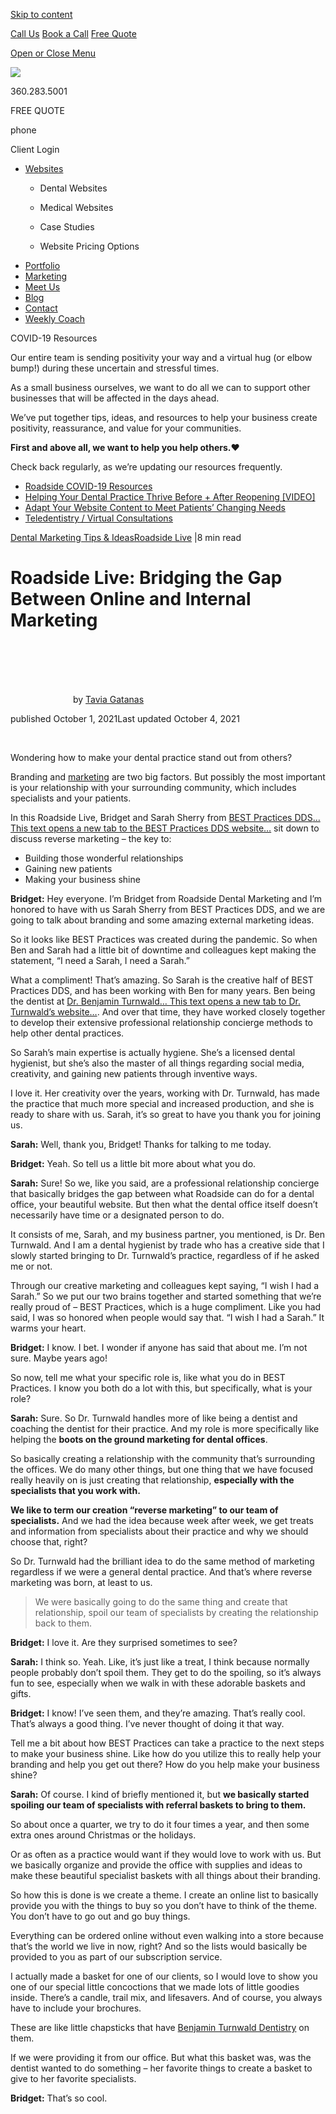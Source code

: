 <a href="#content" class="skip-link screen-reader-text">Skip to content</a>

[ Call Us](tel:360-283-5001) [ Book a Call](https://app.hubspot.com/meetings/angela330) <a href="#gformpop18" class="popup-inline"><em></em> <span>Free Quote</span></a>

<a href="#sidr-main" id="responsive-menu-button"><em></em> <em></em> <span class="sr-only">Open or Close Menu</span></a> <a href="/" class="ga-logo"></a>

<a href="/" class="logo-link rsdm-logo"><img src="https://s3-us-west-2.amazonaws.com/s.cdpn.io/88150/rsdm-logo_copy.svg" /></a>

360.283.5001

FREE QUOTE

phone

<span class="sr-only">Client Login</span>

<a href="/" class="ga-logo"></a>

-   <a href="https://www.roadsidedentalmarketing.com/services/websites/" class="menu-image-title-after"><span class="menu-image-title">Websites</span></a>
    -   <a href="https://www.roadsidedentalmarketing.com/services/websites/dental/" class="menu-image-title-after"></a>

        <span class="menu-image-title">Dental Websites</span>
    -   <span id="menu-item-52489"><a href="https://www.roadsidedentalmarketing.com/services/websites/medical/" class="menu-image-title-after"></a></span>

        <span class="menu-image-title">Medical Websites</span>
    -   <a href="https://www.roadsidedentalmarketing.com/portfolio/case-studies/" class="menu-image-title-after"></a>

        <span class="menu-image-title">Case Studies</span>
    -   <a href="https://www.roadsidedentalmarketing.com/website-pricing/" class="menu-image-title-after"></a>

        <span class="menu-image-title">Website Pricing Options</span>
-   <a href="https://www.roadsidedentalmarketing.com/portfolio/" class="menu-image-title-after"><span class="menu-image-title">Portfolio</span></a>
-   <a href="https://www.roadsidedentalmarketing.com/services/marketing/" class="menu-image-title-after"><span class="menu-image-title">Marketing</span></a>
-   <a href="https://www.roadsidedentalmarketing.com/meet-the-team/" class="menu-image-title-after"><span class="menu-image-title">Meet Us</span></a>
-   <a href="https://www.roadsidedentalmarketing.com/blog/" class="menu-image-title-after"><span class="menu-image-title">Blog</span></a>
-   <a href="https://www.roadsidedentalmarketing.com/contact/" class="menu-image-title-after"><span class="menu-image-title">Contact</span></a>
-   <a href="https://www.roadsidedentalmarketing.com/services/marketing/weekly-coach/" class="menu-image-title-after"><span class="menu-image-title">Weekly Coach</span></a>

COVID-19 Resources

Our entire team is sending positivity your way and a virtual hug (or elbow bump!) during these uncertain and stressful times.

As a small business ourselves, we want to do all we can to support other businesses that will be affected in the days ahead.

We’ve put together tips, ideas, and resources to help your business create positivity, reassurance, and value for your communities.

**First and above all, we want to help you help others.**❤️

Check back regularly, as we’re updating our resources frequently.

-   [Roadside COVID-19 Resources](https://www.roadsidedentalmarketing.com/blog/covid-resources-for-dental/)
-   [Helping Your Dental Practice Thrive Before + After Reopening \[VIDEO\]](https://www.roadsidedentalmarketing.com/blog/thrive-after-reopening/)
-   [Adapt Your Website Content to Meet Patients’ Changing Needs](https://www.roadsidedentalmarketing.com/blog/adapt-website-content/)
-   [Teledentistry / Virtual Consultations](https://www.roadsidedentalmarketing.com/promo/teledentistry/)

<a href="https://www.roadsidedentalmarketing.com/dental-marketing/" class="cat-link">Dental Marketing Tips &amp; Ideas</a><a href="https://www.roadsidedentalmarketing.com/roadside-live/" class="cat-link">Roadside Live</a> <span class="cat-time-divider">|</span>8 min read

Roadside Live: Bridging the Gap Between Online and Internal Marketing
=====================================================================

[<img src="data:image/svg+xml;nitro-empty-id=NDIzOjMxMw==-1;base64,PHN2ZyB2aWV3Qm94PSIwIDAgMTUwIDE1MCIgd2lkdGg9IjE1MCIgaGVpZ2h0PSIxNTAiIHhtbG5zPSJodHRwOi8vd3d3LnczLm9yZy8yMDAwL3N2ZyI+PC9zdmc+" id="NDIzOjMxMw==-1" class="avatar pp-user-avatar avatar-96 photo nitro-lazy" width="96" height="96" />](https://www.roadsidedentalmarketing.com/blog/author/taviaroadsidemultimedia-com/) by [Tavia Gatanas](https://www.roadsidedentalmarketing.com/blog/author/taviaroadsidemultimedia-com/)

published October 1, 2021Last updated October 4, 2021 <span class="readtime"></span>

 

Wondering how to make your dental practice stand out from others?

Branding and [marketing](https://www.roadsidedentalmarketing.com/services/marketing/) are two big factors. But possibly the most important is your relationship with your surrounding community, which includes specialists and your patients.

In this Roadside Live, Bridget and Sarah Sherry from [BEST Practices DDS<span class="sr-only">… This text opens a new tab to the BEST Practices DDS website…</span>](http://www.bestpracticesdds.com/) sit down to discuss reverse marketing – the key to:

-   Building those wonderful relationships
-   Gaining new patients
-   Making your business shine

**Bridget:** Hey everyone. I’m Bridget from Roadside Dental Marketing and I’m honored to have with us Sarah Sherry from BEST Practices DDS, and we are going to talk about branding and some amazing external marketing ideas.

So it looks like BEST Practices was created during the pandemic. So when Ben and Sarah had a little bit of downtime and colleagues kept making the statement, “I need a Sarah, I need a Sarah.”

What a compliment! That’s amazing. So Sarah is the creative half of BEST Practices DDS, and has been working with Ben for many years. Ben being the dentist at [Dr. Benjamin Turnwald<span class="sr-only">… This text opens a new tab to Dr. Turnwald’s website…</span>](https://www.drturnwald.com). And over that time, they have worked closely together to develop their extensive professional relationship concierge methods to help other dental practices.

So Sarah’s main expertise is actually hygiene. She’s a licensed dental hygienist, but she’s also the master of all things regarding social media, creativity, and gaining new patients through inventive ways.

I love it. Her creativity over the years, working with Dr. Turnwald, has made the practice that much more special and increased production, and she is ready to share with us. Sarah, it’s so great to have you thank you for joining us.

**Sarah:** Well, thank you, Bridget! Thanks for talking to me today.

**Bridget:** Yeah. So tell us a little bit more about what you do.

**Sarah:** Sure! So we, like you said, are a professional relationship concierge that basically bridges the gap between what Roadside can do for a dental office, your beautiful website. But then what the dental office itself doesn’t necessarily have time or a designated person to do.

It consists of me, Sarah, and my business partner, you mentioned, is Dr. Ben Turnwald. And I am a dental hygienist by trade who has a creative side that I slowly started bringing to Dr. Turnwald’s practice, regardless of if he asked me or not.

Through our creative marketing and colleagues kept saying, “I wish I had a Sarah.” So we put our two brains together and started something that we’re really proud of – BEST Practices, which is a huge compliment. Like you had said, I was so honored when people would say that. “I wish I had a Sarah.” It warms your heart.

**Bridget:** I know. I bet. I wonder if anyone has said that about me. I’m not sure. Maybe years ago!

So now, tell me what your specific role is, like what you do in BEST Practices. I know you both do a lot with this, but specifically, what is your role?

**Sarah:** Sure. So Dr. Turnwald handles more of like being a dentist and coaching the dentist for their practice. And my role is more specifically like helping the **boots on the ground marketing for dental offices**.

So basically creating a relationship with the community that’s surrounding the offices. We do many other things, but one thing that we have focused really heavily on is just creating that relationship, **especially with the specialists that you work with.**

**We like to term our creation “reverse marketing” to our team of specialists.** And we had the idea because week after week, we get treats and information from specialists about their practice and why we should choose that, right?

So Dr. Turnwald had the brilliant idea to do the same method of marketing regardless if we were a general dental practice. And that’s where reverse marketing was born, at least to us.

> We were basically going to do the same thing and create that relationship, spoil our team of specialists by creating the relationship back to them.

**Bridget:** I love it. Are they surprised sometimes to see?

**Sarah:** I think so. Yeah. Like, it’s just like a treat, I think because normally people probably don’t spoil them. They get to do the spoiling, so it’s always fun to see, especially when we walk in with these adorable baskets and gifts.

**Bridget:** I know! I’ve seen them, and they’re amazing. That’s really cool. That’s always a good thing. I’ve never thought of doing it that way.

Tell me a bit about how BEST Practices can take a practice to the next steps to make your business shine. Like how do you utilize this to really help your branding and help you get out there? How do you help make your business shine?

**Sarah:** Of course. I kind of briefly mentioned it, but **we basically started spoiling our team of specialists with referral baskets to bring to them.**

So about once a quarter, we try to do it four times a year, and then some extra ones around Christmas or the holidays.

Or as often as a practice would want if they would love to work with us. But we basically organize and provide the office with supplies and ideas to make these beautiful specialist baskets with all things about their branding.

So how this is done is we create a theme. I create an online list to basically provide you with the things to buy so you don’t have to think of the theme. You don’t have to go out and go buy things.

Everything can be ordered online without even walking into a store because that’s the world we live in now, right? And so the lists would basically be provided to you as part of our subscription service.

I actually made a basket for one of our clients, so I would love to show you one of our special little concoctions that we made lots of little goodies inside. There’s a candle, trail mix, and lifesavers. And of course, you always have to include your brochures.

These are like little chapsticks that have [Benjamin Turnwald Dentistry](https://www.drturnwald.com/) on them.

If we were providing it from our office. But what this basket was, was the dentist wanted to do something – her favorite things to create a basket to give to her favorite specialists.

**Bridget:** That’s so cool.

<img src="data:image/svg+xml;nitro-empty-id=NDY1OjYwOA==-1;base64,PHN2ZyB2aWV3Qm94PSIwIDAgMTAyNCA1NzYiIHdpZHRoPSIxMDI0IiBoZWlnaHQ9IjU3NiIgeG1sbnM9Imh0dHA6Ly93d3cudzMub3JnLzIwMDAvc3ZnIj48L3N2Zz4=" alt="referral gift basket with treats inside" id="NDY1OjYwOA==-1" class="alignnone size-large wp-image-53103 nitro-lazy" sizes="(min-width: 0px) and (max-width: 480px) 480px, (min-width: 481px) and (max-width: 980px) 980px, (min-width: 981px) 1024px, 100vw" width="1024" height="576" />

**Sarah:** **Yeah, so it’s just those little touches.** The colors of her office are purple, so there’s purple tissue paper and purple M&Ms that are in there. And just the little touches. Of course, her brochures and information about her office then would be delivered with the baskets.

**Bridget:** Yeah!

**Sarah:** So, and the most important part is the baskets are precious and adorable, **but the drop-off and creating that relationship with the specialists are so important too.**

**We have found that if the doctor delivers the basket, it just creates more of an impact.**

And usually, the specialist will stop everything, especially if they can to come and talk to you.

> Building relationships one specialist at a time with providing your branding about your practice.

**Bridget:** That’s amazing because as a marketing company and as a digital marketing company, specifically Roadside, our hands are tied in a way. So I love that. You said you’re bridging that gap because we have so many ideas that we can share.

And there’s a barrier. **And a lot of times, that barrier is having someone to do it.** And you provide this. This is amazing! So I love that you can provide this service for them and help get it done. It just needs someone to start it; it needs an execution.

So I love this. In what ways have you seen it make a difference? Like what do you see with the practices that you help?

**Sarah:** That’s why we’re doing it, right?

**Bridget:** Yeah!

**Sarah:** **It’s basically for new patients, new patients, new patients. And just building that successful practice.**

**We have found that new patients that come from a referral of a specialist already trust them.**

> So then they kind of instantly trust you. Like they don’t have to do their own research on Google and click away, and maybe this will be a good choice for them.

And don’t get us wrong, we very strongly believe in our presence on Google, Yelp, and Facebook. It’s very important to us. But the relationships that are established with patients that are invited from specialists are just straight up different.

So the new patient calls, and they say something like, “I know I need veneers after my braces are completed. The orthodontist said that you were great at veneers.”

Already the patient who has conducted their research. They’ve gotten referred by somebody that they trust. **And they’re ready to come to you to be your new patient at your practice.**

So that’s basically why we started BEST Practices DDS. It’s to scale and share the services of a trained professional relationship concierge with others. And just add those creative juices to the practice that they just don’t have time to. **We want to see other dental practices just become as successful as they can.**

**Bridget:** That’s amazing. I love it. What a unique, cutting-edge service that you offer!

You know, I know both of you well. So I know how wonderful and great you are to work with. And so that’s really cool. So I love it. Thank you so much for sharing that with us. I can’t wait to share this with all of our clients. That’s really cool, Sarah.

**Sarah:** Thank you! Well, I appreciate your kind words. We love working with Roadside and Dr. Turnwald and I are really excited about what we have to offer for BEST Practices DDS. So thank you for talking to me today.

**Bridget:** Well, it was great to have you. Thanks, everyone for joining us. Stay tuned. We’ve got lots of other great interviews and things with others, so join us again. Take care!

[<img src="data:image/svg+xml;nitro-empty-id=NDg4OjcyMA==-1;base64,PHN2ZyB2aWV3Qm94PSIwIDAgNzYwIDQwMCIgd2lkdGg9Ijc2MCIgaGVpZ2h0PSI0MDAiIHhtbG5zPSJodHRwOi8vd3d3LnczLm9yZy8yMDAwL3N2ZyI+PC9zdmc+" title="Check out our Roadside Live videos (opens in a new window)" alt="Roadside Live: Breaking down marketing in under 20 minutes" id="NDg4OjcyMA==-1" class="alignnone wp-image-49200 size-full nitro-lazy" sizes="(min-width: 0px) and (max-width: 480px) 480px, (min-width: 481px) 760px, 100vw" width="760" height="400" />](https://www.facebook.com/roadsidedentalmktg/live)

Related Posts:

-   <a href="https://www.roadsidedentalmarketing.com/blog/digital-marketing-for-dentists/" class="linkpost" title="All-In-One Dental Marketing Post-Pandemic"><img src="data:image/svg+xml;nitro-empty-id=NTAxOjQ2Mg==-1;base64,PHN2ZyB2aWV3Qm94PSIwIDAgMzAwIDE1OCIgd2lkdGg9IjMwMCIgaGVpZ2h0PSIxNTgiIHhtbG5zPSJodHRwOi8vd3d3LnczLm9yZy8yMDAwL3N2ZyI+PC9zdmc+" alt="Text: 1 in 3 patients believe dentists need Facebook marketing to be successful." id="NTAxOjQ2Mg==-1" class="attachment-medium size-medium wp-post-image nitro-lazy" width="300" height="158" /> <span>All-In-One Dental Marketing Post-Pandemic</span></a>
-   <a href="https://www.roadsidedentalmarketing.com/blog/patient-recall/" class="linkpost" title="How To Create a Year-End Patient Recall System"><img src="data:image/svg+xml;nitro-empty-id=NTAzOjQzMQ==-1;base64,PHN2ZyB2aWV3Qm94PSIwIDAgMzAwIDE1OCIgd2lkdGg9IjMwMCIgaGVpZ2h0PSIxNTgiIHhtbG5zPSJodHRwOi8vd3d3LnczLm9yZy8yMDAwL3N2ZyI+PC9zdmc+" alt="Dental office manager planning out a year-end patient recall system" id="NTAzOjQzMQ==-1" class="attachment-medium size-medium wp-post-image nitro-lazy" width="300" height="158" /> <span>How To Create a Year-End Patient Recall System</span></a>
-   <a href="https://www.roadsidedentalmarketing.com/blog/teledentistry/" class="linkpost" title="Teledentistry and Virtual Consultations Are Going Mainstream"><img src="data:image/svg+xml;nitro-empty-id=NTA1OjM3Mg==-1;base64,PHN2ZyB2aWV3Qm94PSIwIDAgMzAwIDE1OCIgd2lkdGg9IjMwMCIgaGVpZ2h0PSIxNTgiIHhtbG5zPSJodHRwOi8vd3d3LnczLm9yZy8yMDAwL3N2ZyI+PC9zdmc+" id="NTA1OjM3Mg==-1" class="attachment-medium size-medium wp-post-image nitro-lazy" width="300" height="158" /> <span>Teledentistry and Virtual Consultations Are Going Mainstream</span></a>

<span id="reply-title" class="comment-reply-title">Leave a comment: <span class="small"><a href="/blog/bridging-the-gap-between-online-and-internal-marketing/#respond" id="cancel-comment-reply-link">Cancel reply</a></span></span>

<span id="email-notes">Your email address will not be published.</span> Required fields are marked <span class="required">\*</span>

Share your thoughts:

Your Name \*

Your Email \*

Our Location

Roadside Dental Marketing  
1721 Hewitt Ave, Suite 501  
Everett, WA 98201  
Phone: [360.283.5001](tel:360.283.5001)  
Email: <team@roadsidemultimedia.com>

Choose a Language

Select LanguageArabicChinese (Simplified)DutchEnglishFrenchGermanItalianPortugueseRussianSpanish

Our Hours

Monday: 9:00am - 5:00pm  
Tuesday: 9:00am - 5:00pm  
Wednesday: 9:00am - 5:00pm  
Thursday: 9:00am - 5:00pm  
Friday: 9:00am - 5:00pm

Links

-   <span id="menu-item-43387"><a href="https://www.roadsidedentalmarketing.com/portfolio/" class="menu-image-title-after"><span class="menu-image-title">Website Design Portfolio</span></a></span>
-   <span id="menu-item-43386"><a href="https://www.roadsidedentalmarketing.com/services/marketing/" class="menu-image-title-after"><span class="menu-image-title">Services</span></a></span>
-   <span id="menu-item-43383"><a href="https://www.roadsidedentalmarketing.com/meet-the-team/" class="menu-image-title-after"><span class="menu-image-title">Meet Us</span></a></span>
-   <span id="menu-item-17735"><a href="https://www.roadsidedentalmarketing.com/blog/" class="menu-image-title-after"><span class="menu-image-title">Blog</span></a></span>
-   <span id="menu-item-17731"><a href="https://www.roadsidedentalmarketing.com/contact/" class="menu-image-title-after"><span class="menu-image-title">Contact</span></a></span>

### REQUEST A WEBSITE QUOTE

<span class="gform_description"></span>

-   <span id="field_18_1">Name<span class="gfield_required"><span class="gfield_required gfield_required_asterisk">\*</span></span></span>

-   <span id="field_18_10">Phone</span>

-   <span id="field_18_2">Email<span class="gfield_required"><span class="gfield_required gfield_required_asterisk">\*</span></span></span>

-   <span id="field_18_8">Website</span>

-   <span id="field_18_6">Tell us your website goals:</span>

-   <span id="field_18_11">Comments</span>

    This field is for validation purposes and should be left unchanged.

Request a Free Quote

Stay Connected

<a href="https://www.facebook.com/roadsidedentalmktg/" class="sb-link"><em></em><span class="sr-only">Facebook Page (open in new window)</span></a><a href="https://www.linkedin.com/company/roadsidemktg" class="sb-link"><em></em><span class="sr-only">Linkedin Page (open in new window)</span></a><a href="https://twitter.com/roadsidedental" class="sb-link"><em></em><span class="sr-only">Twitter Page (open in new window)</span></a><a href="https://www.youtube.com/roadsidemultimedia" class="sb-link"><em></em><span class="sr-only">YouTube Page (open in new window)</span></a><a href="https://www.pinterest.com/roadsidemktg/" class="sb-link"><em></em><span class="sr-only">Pinterest Page (open in new window)</span></a><a href="https://www.instagram.com/roadsidedental_mktg/" class="sb-link"><em></em><span class="sr-only">Instagram Page (open in new window)</span></a>

<a href="https://www.roadsidedentalmarketing.com/web-accessibility" class="btn-standard medium solid-style-white solid-style-hv-tertiary">Website Accessibility</a>

All rights reserved, Copyright 2020 Roadside Dental Marketing | [Privacy policy](//www.roadsidedentalmarketing.com/privacy-policy/) | [Sitemap](//www.roadsidedentalmarketing.com/sitemap/) | [Website Design](//www.roadsidedentalmarketing.com) by Roadside Dental Marketing

<a href="#page" class="js-trigger top no-text-link no-external-link-indicator"><span class="screen-reader-text"></span></a>

<img src="https://px.ads.linkedin.com/collect/?pid=1697690&amp;fmt=gif" width="1" height="1" />

<img src="https://www.facebook.com/tr?id=728145707266545&amp;ev=PageView&amp;noscript=1" width="1" height="1" />
